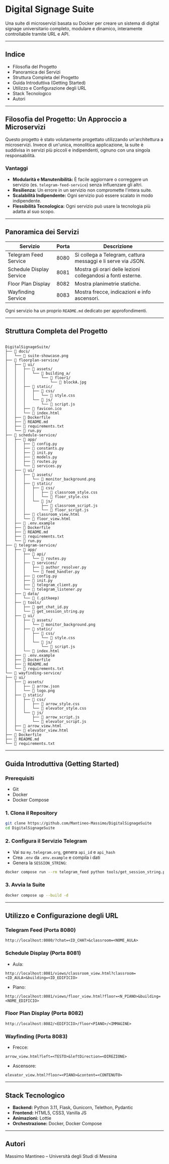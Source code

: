 
# Digital Signage Suite

Una suite di microservizi basata su Docker per creare un sistema di digital signage universitario completo, modulare e dinamico, interamente controllabile tramite URL e API.

---

## Indice

- Filosofia del Progetto
- Panoramica dei Servizi
- Struttura Completa del Progetto
- Guida Introduttiva (Getting Started)
- Utilizzo e Configurazione degli URL
- Stack Tecnologico
- Autori

---

## Filosofia del Progetto: Un Approccio a Microservizi

Questo progetto è stato volutamente progettato utilizzando un'architettura a microservizi. Invece di un'unica, monolitica applicazione, la suite è suddivisa in servizi più piccoli e indipendenti, ognuno con una singola responsabilità.

### Vantaggi

- **Modularità e Manutenibilità:** È facile aggiornare o correggere un servizio (es. `telegram-feed-service`) senza influenzare gli altri.
- **Resilienza:** Un errore in un servizio non compromette l'intera suite.
- **Scalabilità Indipendente:** Ogni servizio può essere scalato in modo indipendente.
- **Flessibilità Tecnologica:** Ogni servizio può usare la tecnologia più adatta al suo scopo.

---

## Panoramica dei Servizi

| Servizio                 | Porta | Descrizione                                             |
|--------------------------|-------|---------------------------------------------------------|
| Telegram Feed Service    | 8080  | Si collega a Telegram, cattura messaggi e li serve via JSON. |
| Schedule Display Service | 8081  | Mostra gli orari delle lezioni collegandosi a fonti esterne. |
| Floor Plan Display       | 8082  | Mostra planimetrie statiche.                            |
| Wayfinding Service       | 8083  | Mostra frecce, indicazioni e info ascensori.            |

Ogni servizio ha un proprio `README.md` dedicato per approfondimenti.

---

## Struttura Completa del Progetto

```

DigitalSignageSuite/
├── 📂 docs/
│   └── 📄 suite-showcase.png
├── 📂 floorplan-service/
│   ├── 📂 ui/
│   │   ├── 📂 assets/
│   │   │   └── 📂 building_a/
│   │   │       └── 📂 floor1/
│   │   │           └── 📄 blockA.jpg
│   │   ├── 📂 static/
│   │   │   ├── 📂 css/
│   │   │   │   └── 📄 style.css
│   │   │   └── 📂 js/
│   │   │       └── 📄 script.js
│   │   ├── 📄 favicon.ico
│   │   └── 📄 index.html
│   ├── 📄 Dockerfile
│   ├── 📄 README.md
│   ├── 📄 requirements.txt
│   └── 📄 run.py
├── 📂 schedule-service/
│   ├── 📂 app/
│   │   ├── 📄 config.py
│   │   ├── 📄 constants.py
│   │   ├── 📄 init.py
│   │   ├── 📄 models.py
│   │   ├── 📄 routes.py
│   │   └── 📄 services.py
│   ├── 📂 ui/
│   │   ├── 📂 assets/
│   │   │   └── 📄 monitor_background.png
│   │   ├── 📂 static/
│   │   │   ├── 📂 css/
│   │   │   │   ├── 📄 classroom_style.css
│   │   │   │   └── 📄 floor_style.css
│   │   │   └── 📂 js/
│   │   │       ├── 📄 classroom_script.js
│   │   │       └── 📄 floor_script.js
│   │   ├── 📄 classroom_view.html
│   │   └── 📄 floor_view.html
│   ├── 📄 .env.example
│   ├── 📄 Dockerfile
│   ├── 📄 README.md
│   ├── 📄 requirements.txt
│   └── 📄 run.py
├── 📂 telegram-service/
│   ├── 📂 app/
│   │   ├── 📂 api/
│   │   │   └── 📄 routes.py
│   │   ├── 📂 services/
│   │   │   ├── 📄 author_resolver.py
│   │   │   └── 📄 feed_handler.py
│   │   ├── 📄 config.py
│   │   ├── 📄 init.py
│   │   ├── 📄 telegram_client.py
│   │   └── 📄 telegram_listener.py
│   ├── 📂 data/
│   │   └── 📄 (.gitkeep)
│   ├── 📂 tools/
│   │   ├── 📄 get_chat_id.py
│   │   └── 📄 get_session_string.py
│   ├── 📂 ui/
│   │   ├── 📂 assets/
│   │   │   └── 📄 monitor_background.png
│   │   ├── 📂 static/
│   │   │   ├── 📂 css/
│   │   │   │   └── 📄 style.css
│   │   │   └── 📂 js/
│   │   │       └── 📄 script.js
│   │   └── 📄 index.html
│   ├── 📄 .env.example
│   ├── 📄 Dockerfile
│   ├── 📄 README.md
│   └── 📄 requirements.txt
└── 📂 wayfinding-service/
├── 📂 ui/
│   ├── 📂 assets/
│   │   ├── 📄 arrow.json
│   │   └── 📄 logo.png
│   ├── 📂 static/
│   │   ├── 📂 css/
│   │   │   ├── 📄 arrow_style.css
│   │   │   └── 📄 elevator_style.css
│   │   └── 📂 js/
│   │       ├── 📄 arrow_script.js
│   │       └── 📄 elevator_script.js
│   ├── 📄 arrow_view.html
│   └── 📄 elevator_view.html
├── 📄 Dockerfile
├── 📄 README.md
└── 📄 requirements.txt
```

---

## Guida Introduttiva (Getting Started)

### Prerequisiti

- Git
- Docker
- Docker Compose

### 1. Clona il Repository

```bash
git clone https://github.com/Mantineo-Massimo/DigitalSignageSuite
cd DigitalSignageSuite
```

### 2. Configura il Servizio Telegram

- Vai su `my.telegram.org`, genera `api_id` e `api_hash`
- Crea `.env` da `.env.example` e compila i dati
- Genera la `SESSION_STRING`:

```bash
docker compose run --rm telegram_feed python tools/get_session_string.py
```

### 3. Avvia la Suite

```bash
docker compose up --build -d
```

---

## Utilizzo e Configurazione degli URL

### Telegram Feed (Porta 8080)

```
http://localhost:8080/?chat=<ID_CHAT>&classroom=<NOME_AULA>
```

### Schedule Display (Porta 8081)

- Aula: 
``` 
http://localhost:8081/views/classroom_view.html?classroom=<ID_AULA>&building=<ID_EDIFICIO>
```
- Piano:
``` 
http://localhost:8081/views/floor_view.html?floor=<N_PIANO>&building=<NOME_EDIFICIO>
```

### Floor Plan Display (Porta 8082)

```
http://localhost:8082/<EDIFICIO>/floor<PIANO>/<IMMAGINE>
```

### Wayfinding (Porta 8083)

- Frecce:
``` 
arrow_view.html?left=<TESTO>&leftDirection=<DIREZIONE>
```
- Ascensore:
``` 
elevator_view.html?floor=<PIANO>&content=<CONTENUTO>
```

---

## Stack Tecnologico

- **Backend:** Python 3.11, Flask, Gunicorn, Telethon, Pydantic
- **Frontend:** HTML5, CSS3, Vanilla JS
- **Animazioni:** Lottie
- **Orchestrazione:** Docker, Docker Compose

---

## Autori

Massimo Mantineo – Università degli Studi di Messina
